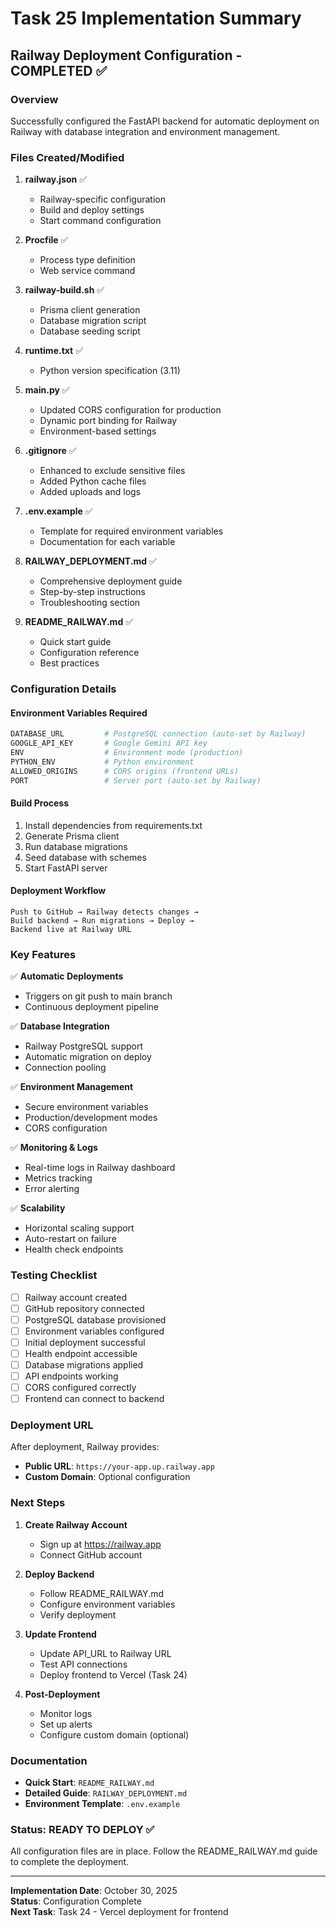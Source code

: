 # Task 25 Implementation Summary

## Railway Deployment Configuration - COMPLETED ✅

### Overview
Successfully configured the FastAPI backend for automatic deployment on Railway with database integration and environment management.

### Files Created/Modified

1. **railway.json** ✅
   - Railway-specific configuration
   - Build and deploy settings
   - Start command configuration

2. **Procfile** ✅
   - Process type definition
   - Web service command

3. **railway-build.sh** ✅
   - Prisma client generation
   - Database migration script
   - Database seeding script

4. **runtime.txt** ✅
   - Python version specification (3.11)

5. **main.py** ✅
   - Updated CORS configuration for production
   - Dynamic port binding for Railway
   - Environment-based settings

6. **.gitignore** ✅
   - Enhanced to exclude sensitive files
   - Added Python cache files
   - Added uploads and logs

7. **.env.example** ✅
   - Template for required environment variables
   - Documentation for each variable

8. **RAILWAY_DEPLOYMENT.md** ✅
   - Comprehensive deployment guide
   - Step-by-step instructions
   - Troubleshooting section

9. **README_RAILWAY.md** ✅
   - Quick start guide
   - Configuration reference
   - Best practices

### Configuration Details

#### Environment Variables Required
```bash
DATABASE_URL         # PostgreSQL connection (auto-set by Railway)
GOOGLE_API_KEY       # Google Gemini API key
ENV                  # Environment mode (production)
PYTHON_ENV           # Python environment
ALLOWED_ORIGINS      # CORS origins (frontend URLs)
PORT                 # Server port (auto-set by Railway)
```

#### Build Process
1. Install dependencies from requirements.txt
2. Generate Prisma client
3. Run database migrations
4. Seed database with schemes
5. Start FastAPI server

#### Deployment Workflow
```
Push to GitHub → Railway detects changes → 
Build backend → Run migrations → Deploy → 
Backend live at Railway URL
```

### Key Features

✅ **Automatic Deployments**
- Triggers on git push to main branch
- Continuous deployment pipeline

✅ **Database Integration**
- Railway PostgreSQL support
- Automatic migration on deploy
- Connection pooling

✅ **Environment Management**
- Secure environment variables
- Production/development modes
- CORS configuration

✅ **Monitoring & Logs**
- Real-time logs in Railway dashboard
- Metrics tracking
- Error alerting

✅ **Scalability**
- Horizontal scaling support
- Auto-restart on failure
- Health check endpoints

### Testing Checklist

- [ ] Railway account created
- [ ] GitHub repository connected
- [ ] PostgreSQL database provisioned
- [ ] Environment variables configured
- [ ] Initial deployment successful
- [ ] Health endpoint accessible
- [ ] Database migrations applied
- [ ] API endpoints working
- [ ] CORS configured correctly
- [ ] Frontend can connect to backend

### Deployment URL
After deployment, Railway provides:
- **Public URL**: `https://your-app.up.railway.app`
- **Custom Domain**: Optional configuration

### Next Steps

1. **Create Railway Account**
   - Sign up at https://railway.app
   - Connect GitHub account

2. **Deploy Backend**
   - Follow README_RAILWAY.md
   - Configure environment variables
   - Verify deployment

3. **Update Frontend**
   - Update API_URL to Railway URL
   - Test API connections
   - Deploy frontend to Vercel (Task 24)

4. **Post-Deployment**
   - Monitor logs
   - Set up alerts
   - Configure custom domain (optional)

### Documentation

- **Quick Start**: `README_RAILWAY.md`
- **Detailed Guide**: `RAILWAY_DEPLOYMENT.md`
- **Environment Template**: `.env.example`

### Status: READY TO DEPLOY ✅

All configuration files are in place. Follow the README_RAILWAY.md guide to complete the deployment.

---

**Implementation Date**: October 30, 2025  
**Status**: Configuration Complete  
**Next Task**: Task 24 - Vercel deployment for frontend

